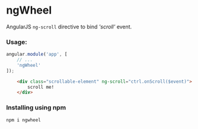 ngWheel
============

AngularJS `ng-scroll` directive to bind *'scroll'* event.

### Usage:

```js
angular.module('app', [
    // ...
    'ngWheel'
]);
```

```html
    <div class="scrollable-element" ng-scroll="ctrl.onScroll($event)">
        scroll me!
    </div>
```

### Installing using npm

`npm i ngwheel`


